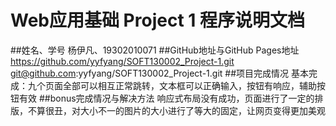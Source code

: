 # Web应用基础 Project 1 程序说明文档
##姓名、学号
杨伊凡、19302010071
##GitHub地址与GitHub Pages地址
https://github.com/yyfyang/SOFT130002_Project-1.git
git@github.com:yyfyang/SOFT130002_Project-1.git
##项目完成情况
基本完成：九个页面全部可以相互正常跳转，文本框可以正确输入，按钮有响应，辅助按钮有效
##bonus完成情况与解决方法
响应式布局没有成功，页面进行了一定的排版，不算很丑，对大小不一的图片的大小进行了等大的固定，让网页变得更加美观